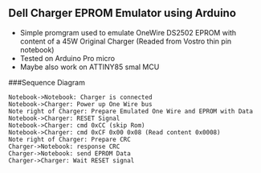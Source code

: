 ## Dell Charger EPROM Emulator using Arduino

- Simple promgram used to emulate OneWire DS2502 EPROM with content of a 45W Original Charger (Readed from Vostro thin pin notebook)
- Tested on Arduino Pro micro
- Maybe also work on ATTINY85 smal MCU

###Sequence Diagram
                    
```seq
Notebook->Notebook: Charger is connected 
Notebook->Charger: Power up One Wire bus 
Note right of Charger: Prepare Emulated One Wire and EPROM with Data 
Notebook->Charger: RESET Signal 
Notebook->Charger: cmd 0xCC (skip Rom) 
Notebook->Charger: cmd 0xCF 0x00 0x08 (Read content 0x0008) 
Note right of Charger: Prepare CRC 
Charger->Notebook: response CRC 
Charger->Notebook: send EPROM Data 
Charger->Charger: Wait RESET signal
```
